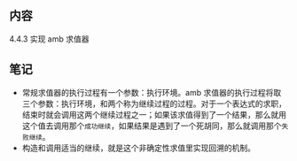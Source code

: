 ## 内容

4.4.3 实现 amb 求值器

## 笔记

- 常规求值器的执行过程有一个参数：执行环境。amb 求值器的执行过程将取三个参数：执行环境，和两个称为继续过程的过程。对于一个表达式的求职，结束时就会调用这两个继续过程之一；如果该求值得到了一个结果，那么就用这个值去调用那个`成功继续`，如果结果是遇到了一个死胡同，那么就调用那个`失败继续`。
- 构造和调用适当的继续，就是这个非确定性求值里实现回溯的机制。
